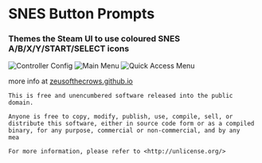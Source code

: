 # SNES Button Prompts

### Themes the Steam UI to use coloured SNES A/B/X/Y/START/SELECT icons

![Controller Config](/images/Icon%20Packer/Xbox/controllerConfigMenu.jpg)
![Main Menu](/images/Icon%20Packer/Xbox/MainMenu.jpg)
![Quick Access Menu](/images/Icon%20Packer/Xbox/QAM.jpg)

more info at [zeusofthecrows.github.io](https://zeusofthecrows.github.io/games/mods/nsx-button-prompts#steam-deck)

```
This is free and unencumbered software released into the public domain.

Anyone is free to copy, modify, publish, use, compile, sell, or
distribute this software, either in source code form or as a compiled
binary, for any purpose, commercial or non-commercial, and by any
mea

For more information, please refer to <http://unlicense.org/>
```
